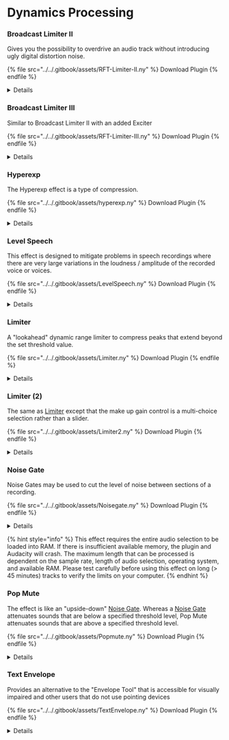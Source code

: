 # Dynamics Processing

### Broadcast Limiter II

Gives you the possibility to overdrive an audio track without introducing ugly digital distortion noise.

{% file src="../../.gitbook/assets/RFT-Limiter-II.ny" %}
Download Plugin
{% endfile %}

<details>

<summary>Details</summary>

Author: Edgar-rft

Gives you the possibility to overdrive an audio track without introducing ugly digital distortion noise. The Limiter cuts all peaks above the given threshold, rounds the edges to reduce ugly distortion, while simultaneously amplifying the whole track to the maximum limit. This is a "soft clipping" effect.

Parameters:

1. **Threshold:** sets the 'cutting edge' in a linear volume number from 0.0 to 1.0

The minimum threshold is -90dB, so you can set the threshold slider to 0.0 and listen to 1-bit of a 16-bit recording if you want. The plugin has no memory limits, it can process audio tracks of several hours in length without problems.

</details>

### Broadcast Limiter III

Similar to Broadcast Limiter II with an added Exciter

{% file src="../../.gitbook/assets/RFT-Limiter-III.ny" %}
Download Plugin
{% endfile %}

<details>

<summary>Details</summary>

Author: Edgar-rft

Is in principle a similar "soft clipping" effect as [Broadcast Limiter II](dynamics-processing.md#broadcast-limiter-ii), but adds an Exciter to control or intensify the high-range distortion. This function is often desired by musicians to make e.g. electric guitars or drum sets sound more aggressive.

Parameters:

1. **Exciter:** controls the high-range distortion in linear numbers from 1 to 10
2. **Threshold:** sets the 'cutting edge' in a linear volume number from 0.0 to 1.0

The plugin has no memory limits, it can process audio tracks of several hours in length without problems.\


</details>

### Hyperexp

The Hyperexp effect is a type of compression.

{% file src="../../.gitbook/assets/hyperexp.ny" %}
Download Plugin
{% endfile %}

<details>

<summary>Details</summary>

Author: Steven Jones.

The Hyperexp effect is a type of compression. High amplitude sections of approximately unity are relatively unchanged. Low amplitude sections are greatly amplified. The effect is a partial nullification of the amplitude envelope. There is one parameter, which is to choose to normalize or not, the default choice being "yes".

</details>

### Level Speech

This effect is designed to mitigate problems in speech recordings where there are very large variations in the loudness / amplitude of the recorded voice or voices.

{% file src="../../.gitbook/assets/LevelSpeech.ny" %}
Download Plugin
{% endfile %}

<details>

<summary>Details</summary>

Author: Steve Daulton

This effect is designed to mitigate problems in speech recordings where there are very large variations in the loudness / amplitude of the recorded voice or voices. A typical situation might be a conference recording where one person's voice is much louder than the other people present.

Technically, it is a special kind of "dynamic range compression" effect, to "level" out variations in amplitude (reduce dynamic range), particularly for speech recordings. Usage of the effect is greatly simplified compared to most _traditional_ compressor effect, by combining control of all of the effect parameters into a single "Leveling Amount" control.

Parameters:

1. **Leveling Amount (%):** (0 to 100% default 50%) Higher values produce a stronger effect.

</details>

### Limiter

A "lookahead" dynamic range limiter to compress peaks that extend beyond the set threshold value.

{% file src="../../.gitbook/assets/Limiter.ny" %}
Download Plugin
{% endfile %}

<details>

<summary>Details</summary>

Author: Steve Daulton.

A "lookahead" dynamic range limiter to compress peaks that extend beyond the set threshold value. This is not a "wave shaper", it is a very fast compressor and is able to limit the maximum peaks with minimal harmonic distortion.

This limiter is an ideal choice for peak limiting live music recordings due to the exceptionally low harmonic distortion. For best results the audio should be normalized to 0 dB before applying this effect.

Parameters:

1. **Limit to (dB):** (-10 dB to 0 dB) Sets the maximum peak level. As peaks in the original audio approach this level the gain is reduced so as to prevent the peaks exceeding the set level.
2. **Hold (ms):** (1 to 50 ms Default = 10 ms) Holds the gain at the reduced level after a peak is detected so as to prevent the gain from "riding the waveform" which would cause harmonic distortion.
3. **Make-up Gain (0=No, 1=Yes):** (Default = 1) When enabled (set to 1) the output is amplified by an amount equal to the "Limit" level. If the input audio has a peak level of 0 dB, the peak output level will also be 0 dB. When disabled the peaks are limited only.

Shorter _Hold_ times allow the peaks to be tracked more accurately and the limiter will respond faster to the dynamics. If there are high levels of very low bass it will be necessary to increase the Hold time to avoid distortion. The default 10 ms hold time is sufficient for frequencies down to 100 Hz without distortion. To cleanly limit high amplitude, very low frequency bass (down to 50 Hz) the Hold should be increased to 20 ms. Setting the hold to 50 ms is sufficient right down to 20 Hz but the delay before the gain level "recovers" is likely to be too slow for most material.

**Additional notes:**

* **Threshold level:** The **Limit to (dB)** control has a range of -10 dB to 0 dB. The effect is not designed to work beyond this range. When set to 0 dB there will be no change to the audio (though any over 0 dB audio will be clipped). If set below -10 dB the _knee_ will be so soft that all of the audio will be compressed, not just the peaks.
* **Stereo Tracks:** As is normal for this type of effect, the left/right channels of a stereo track are processed independently.
* **Lookahead:** The limiter looks ahead for peaks and will begin to change the gain just before the peak occurs. This ensures that all peaks, no matter how fast they occur, will be caught. The lookahead time is roughly a quarter of the hold time.
* **Knee:** The "hardness" of the knee depends on the threshold (Limit To) level. When the threshold is close to zero a hard knee is used but as the threshold is lowered the knee becomes softer so as to provide a smooth transition in gain level even with a very fast attack time. A typical threshold level of around -3 dB will have a relatively "soft knee" so as to avoid unnecessary distortion. That is, the amount of compression (compression ratio) progressively increases as the input gets louder. At the "Limit to" level the compression ratio is infinite (brick wall) which ensures that peaks will not exceed the limit.
* **Creative use:** The limiter can be used on its own, or can be used to limit peaks after running a compressor that does not use lookahead (such as the SC4 LADSPA compressor). This can produce "crisper" compression than using a lookahead compressor such as the standard Audacity compressor or Chris's dynamics compressor.
* **Over 0 dB input:** The input waveform should not exceed 0 dB. Over 0 dB input signals are treated as _illegal_ and will be hard clipped to 0 dB before processing with the limiter. If necessary, the Amplify or Normalize effects should be run before applying this limiter to ensure that the input does not exceed 0 dB.

</details>

### Limiter (2)

The same as [Limiter](dynamics-processing.md#limiter) except that the make up gain control is a multi-choice selection rather than a slider.

{% file src="../../.gitbook/assets/Limiter2.ny" %}
Download Plugin
{% endfile %}

<details>

<summary>Details</summary>

Author: Steve Daulton.

The same as [Limiter](dynamics-processing.md#limiter) except that the make up gain control is a multi-choice selection rather than a slider.

Parameters:

1. **Limit to (dB):** (-10 dB to 0 dB)
2. **Hold (ms):** (1 ms to 50 ms Default = 10 ms)
3. **Apply Make-up Gain:** \[No, Yes (default)]

</details>

### Noise Gate

Noise Gates may be used to cut the level of noise between sections of a recording.

{% file src="../../.gitbook/assets/Noisegate.ny" %}
Download Plugin
{% endfile %}

<details>

<summary>Details</summary>

Author: Steve Daulton.

Noise Gates may be used to cut the level of noise between sections of a recording. While this is essentially a very simple effect, this Noise Gate has a number of features and settings that allow it to be both effective and unobtrusive and well suited to most types of audio.

Parameters:

1. **Select Function:** \[Apply the Noise Gate effect | Test the noise level | View one of the Help screens].
2. **Stereo Linking:** \[Link Stereo Tracks _(gate audio when both channels fall below the gate threshold)_| Don't Link Stereo _(gate channels independently)_]
3. **Apply Low-Cut filter:** \[No _(Do not apply filter)_ | 10Hz 6dB/octave | 20Hz 6dB/octave] _Removes sub-sonic frequencies including DC offset._
4. **Gate frequencies above:** \[0 kHz to 10 kHz] _Applies the gate only to frequencies above the set level which may be useful for reducing tape hiss, but will also introduce some 'phase shift'. Setting this below 0.1 kHz will switch this feature off._
5. **Level reduction:** \[-100 dB to 0 dB] _How much the gated sections are reduced in volume. Values below -96 dB 'shut' the gate to produce absolute silence._
6. **Gate threshold:** \[-96 dB to -6 dB] _When the audio level drops below this threshold the gate will 'close' and the output level will be reduced. When the audio level rises above this threshold the gate will 'open' and the output will return to the same level as the input._
7. **Attack/Decay:** \[10 to 1000 milliseconds] _How quickly the gate opens and closes. At the minimum (10 ms) the gate will fully open and close almost instantly as the audio level crosses the threshold. At the maximum (1000 ms), the gate will begin to slowly open (fade-in) 1 second before the sound level exceeds the Threshold, and will gradually close (fade-out) after the sound level drops below the Threshold over a period of 1 second._

For more detailed information and usage tips, read the help file included in this [ZIP package](https://wiki.audacityteam.org/w/images/a/a6/NoiseGate.zip), or the help screens included in the plugin.

</details>

{% hint style="info" %}
This effect requires the entire audio selection to be loaded into RAM. If there is insufficient available memory, the plugin and Audacity will crash. The maximum length that can be processed is dependent on the sample rate, length of audio selection, operating system, and available RAM. Please test carefully before using this effect on long (> 45 minutes) tracks to verify the limits on your computer.
{% endhint %}

### Pop Mute

The effect is like an "upside-down" [Noise Gate](dynamics-processing.md#noise-gate). Whereas a [Noise Gate](dynamics-processing.md#noise-gate) attenuates sounds that are below a specified threshold level, Pop Mute attenuates sounds that are above a specified threshold level.

{% file src="../../.gitbook/assets/Popmute.ny" %}
Download Plugin
{% endfile %}

<details>

<summary>Details</summary>

Author: Steve Daulton

The effect is like an "upside-down" [Noise Gate](dynamics-processing.md#noise-gate). Whereas a [Noise Gate](dynamics-processing.md#noise-gate) attenuates sounds that are below a specified threshold level, Pop Mute attenuates sounds that are above a specified threshold level. The effect can be used to heavily attenuate loud sounds. It may be useful for rescuing recordings that suffer from loud clicks or pops.

Sounds (such as 'pops') that have a peak level above the 'Threshold' level will be lowered to a 'residual' level set by the 'Mute Level'. Be aware that ALL sounds above the threshold will be affected. Take care to avoid selecting loud sounds that should not be muted.

The effect 'looks ahead' for peaks so that it can begin to lower the level of the sound smoothly a short time before the peak occurs. This is set by the 'Look ahead' time value. After the peak has passed, the level will smoothly return to normal over a period set by the 'Release time' setting.

To attenuate brief clicks, time values of around 5 ms are likely to work well. For larger pops, values of 10 ms or more may sound better. For reverberant sounds such as hand claps, the 'Release time' may be increased so as to catch some of the reverberation.

Parameters:

1. **View Help:** \[No | Yes] (default "No") View the built-in help screen.
2. **Threshold:** \[-24 dB to 0 dB] (default -6 dB) This is the level above which sounds are acted on (reduced in level)
3. **Mute Level:** \[-100 dB to 0 dB] (default -24 dB) How much to reduce the peak level by.
4. **Look ahead:** \[1 to 100 milliseconds] (default 10 millisecond) How far to look ahead for the next "pop" or "crackle".
5. **Release time:** \[1 to 1000 milliseconds] (default 10 millisecond) How rapidly to "release" the effect and return to normal volume after the pop has passed.

</details>

### Text Envelope

Provides an alternative to the "Envelope Tool" that is accessible for visually impaired and other users that do not use pointing devices

{% file src="../../.gitbook/assets/TextEnvelope.ny" %}
Download Plugin
{% endfile %}

<details>

<summary>Details</summary>

Author: Steve Daulton.

Provides an alternative to the "Envelope Tool" that is accessible for visually impaired and other users that do not use pointing devices.\
This effect provides a means to shape the volume level of a track or selection by fading from one control point level to the next. Control points are defined by a pair of numbers, the first of which sets the time position of the control point and the second defines the amplification level. Initial and final amplification settings may also be defined.\
Help screens are available in the 'Select Function' control of this effect.

Parameters:

1. **Select function:** \[choices: Apply Effect, View Quick Help, View Examples, View Tips. Default = "Apply Effect"]
2. **Time Units:** \[choices: milliseconds, seconds, minutes, percent. Default = seconds]
3. **Amplification Units:** \[choices: dB or Percent. Default = dB]
4. **Initial Amplification** \[Numeric input. Default = none]
5. **Final Amplification** \[Numeric input. Default = none]
6. **Intermediate Control Points as pairs of time and amplification** \[Pairs of numbers. Default = none]

Note: Decimal values must use a dot as the decimal separator.

</details>
